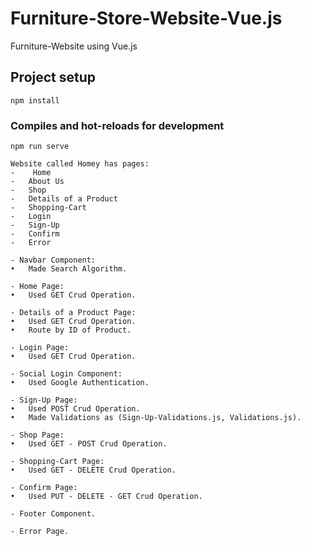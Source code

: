 # Furniture-Store-Website-Vue.js
Furniture-Website using Vue.js

## Project setup
```
npm install
```

### Compiles and hot-reloads for development
```
npm run serve

Website called Homey has pages:
-	 Home
-	About Us
-	Shop
-	Details of a Product
-	Shopping-Cart
-	Login
-	Sign-Up
-	Confirm
-	Error    

- Navbar Component:
•	Made Search Algorithm.

- Home Page:
•	Used GET Crud Operation.

- Details of a Product Page:
•	Used GET Crud Operation.
•	Route by ID of Product.

- Login Page:
•	Used GET Crud Operation.

- Social Login Component:
•	Used Google Authentication.

- Sign-Up Page:
•	Used POST Crud Operation.
•	Made Validations as (Sign-Up-Validations.js, Validations.js).

- Shop Page:
•	Used GET - POST Crud Operation.

- Shopping-Cart Page:
•	Used GET - DELETE Crud Operation.

- Confirm Page:
•	Used PUT - DELETE - GET Crud Operation.

- Footer Component.

- Error Page.

